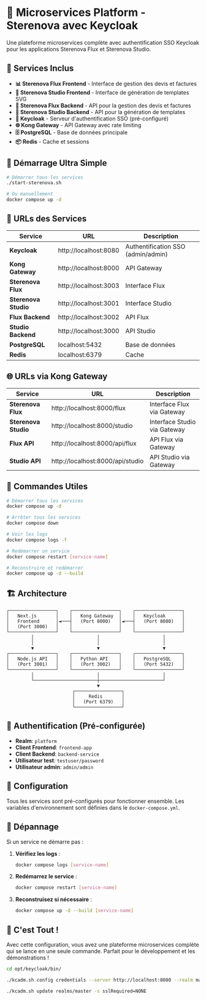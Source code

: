 # 🚀 Microservices Platform - Sterenova avec Keycloak

Une plateforme microservices complète avec authentification SSO Keycloak pour les applications Sterenova Flux et Sterenova Studio.

## 🎯 Services Inclus

- **📊 Sterenova Flux Frontend** - Interface de gestion des devis et factures
- **🎨 Sterenova Studio Frontend** - Interface de génération de templates SVG
- **🔧 Sterenova Flux Backend** - API pour la gestion des devis et factures
- **🔧 Sterenova Studio Backend** - API pour la génération de templates
- **🔐 Keycloak** - Serveur d'authentification SSO (pré-configuré)
- **🌐 Kong Gateway** - API Gateway avec rate limiting
- **🗄️ PostgreSQL** - Base de données principale
- **📦 Redis** - Cache et sessions

## 🚀 Démarrage Ultra Simple

```bash
# Démarrer tous les services
./start-sterenova.sh

# Ou manuellement
docker compose up -d
```

## 📍 URLs des Services

| Service | URL | Description |
|---------|-----|-------------|
| **Keycloak** | http://localhost:8080 | Authentification SSO (admin/admin) |
| **Kong Gateway** | http://localhost:8000 | API Gateway |
| **Sterenova Flux** | http://localhost:3003 | Interface Flux |
| **Sterenova Studio** | http://localhost:3001 | Interface Studio |
| **Flux Backend** | http://localhost:3002 | API Flux |
| **Studio Backend** | http://localhost:3000 | API Studio |
| **PostgreSQL** | localhost:5432 | Base de données |
| **Redis** | localhost:6379 | Cache |

## 🌐 URLs via Kong Gateway

| Service | URL | Description |
|---------|-----|-------------|
| **Sterenova Flux** | http://localhost:8000/flux | Interface Flux via Gateway |
| **Sterenova Studio** | http://localhost:8000/studio | Interface Studio via Gateway |
| **Flux API** | http://localhost:8000/api/flux | API Flux via Gateway |
| **Studio API** | http://localhost:8000/api/studio | API Studio via Gateway |

## 🔧 Commandes Utiles

```bash
# Démarrer tous les services
docker compose up -d

# Arrêter tous les services
docker compose down

# Voir les logs
docker compose logs -f

# Redémarrer un service
docker compose restart [service-name]

# Reconstruire et redémarrer
docker compose up -d --build
```

## 🏗️ Architecture

```
┌─────────────────┐    ┌─────────────────┐    ┌─────────────────┐
│   Next.js       │    │   Kong Gateway  │    │   Keycloak      │
│   Frontend      │◄───┤   (Port 8000)   │◄───┤   (Port 8080)   │
│   (Port 3000)   │    │                 │    │                 │
└─────────────────┘    └─────────────────┘    └─────────────────┘
         │                       │                       │
         │                       │                       │
         ▼                       ▼                       ▼
┌─────────────────┐    ┌─────────────────┐    ┌─────────────────┐
│   Node.js API   │    │   Python API    │    │   PostgreSQL    │
│   (Port 3001)   │    │   (Port 3002)   │    │   (Port 5432)   │
└─────────────────┘    └─────────────────┘    └─────────────────┘
         │                       │                       │
         └───────────────────────┼───────────────────────┘
                                 ▼
                        ┌─────────────────┐
                        │     Redis       │
                        │   (Port 6379)   │
                        └─────────────────┘
```

## 🔐 Authentification (Pré-configurée)

- **Realm**: `platform`
- **Client Frontend**: `frontend-app`
- **Client Backend**: `backend-service`
- **Utilisateur test**: `testuser/password`
- **Utilisateur admin**: `admin/admin`

## 📝 Configuration

Tous les services sont pré-configurés pour fonctionner ensemble. Les variables d'environnement sont définies dans le `docker-compose.yml`.

## 🐛 Dépannage

Si un service ne démarre pas :

1. **Vérifiez les logs** :
   ```bash
   docker compose logs [service-name]
   ```

2. **Redémarrez le service** :
   ```bash
   docker compose restart [service-name]
   ```

3. **Reconstruisez si nécessaire** :
   ```bash
   docker compose up -d --build [service-name]
   ```

## 🎉 C'est Tout !

Avec cette configuration, vous avez une plateforme microservices complète qui se lance en une seule commande. Parfait pour le développement et les démonstrations !


```bash
cd opt/keycloak/bin/

./kcadm.sh config credentials --server http://localhost:8080 --realm master --user admin

./kcadm.sh update realms/master -s sslRequired=NONE

```